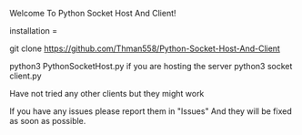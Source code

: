 Welcome To Python Socket Host And Client!


installation = 

git clone https://github.com/Thman558/Python-Socket-Host-And-Client

python3 PythonSocketHost.py
if you are hosting the server
python3 socket client.py

Have not tried any other clients but they might work

If you have any issues please report them in "Issues" And they will be fixed as soon as possible.
